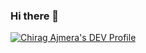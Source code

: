 ### Hi there 👋

<!--
**nccchirag/nccchirag** is a ✨ _special_ ✨ repository because its `README.md` (this file) appears on your GitHub profile.

Here are some ideas to get you started:

- 🔭 I’m currently working on ...
- 🌱 I’m currently learning ...
- 👯 I’m looking to collaborate on ...
- 🤔 I’m looking for help with ...
- 💬 Ask me about ...
- 📫 How to reach me: ...
- 😄 Pronouns: ...
- ⚡ Fun fact: ...
-->

[![Chirag Ajmera's DEV Profile](https://d2fltix0v2e0sb.cloudfront.net/dev-badge.svg)](https://dev.to/chiragajmera)
